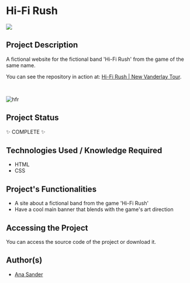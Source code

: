 <h1>Hi-Fi Rush</h1>

<p>
<img src="https://img.shields.io/badge/status-COMPLETE-green?style=for-the-badge&logo=appveyor"/>
</p>

<h2>Project Description</h2>
<p>A fictional website for the fictional band 'Hi-Fi Rush' from the game of the same name. </p>
<p>You can see the repository in action at: <a href='https://hi-fi-rush.vercel.app/'>Hi-Fi Rush | New Vanderlay Tour</a>.</p>
</br>

![hfr](https://user-images.githubusercontent.com/108422924/236238232-67434058-de3a-4440-991b-ca73f22af9a5.png)

<h2>Project Status</h2>
<p>✨ COMPLETE ✨</p>

<h2>Technologies Used / Knowledge Required</h2>
<ul>
<li>HTML</li>
<li>CSS</li>
</ul>

<h2>Project's Functionalities</h2>
<ul>
<li>A site about a fictional band from the game 'Hi-Fi Rush'</li>
<li>Have a cool main banner that blends with the game's art direction</li>
</ul>

<h2>Accessing the Project</h2>
<p>You can access the source code of the project or download it.</p>

<h2>Author(s)</h2>
<ul>
<li><a href='https://github.com/anasander'>Ana Sander</a></li>
</ul>

